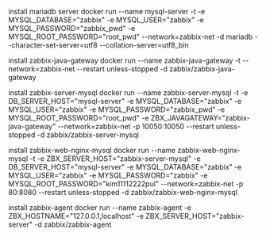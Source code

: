 
install mariadb server
docker run --name mysql-server -t -e MYSQL_DATABASE="zabbix" -e MYSQL_USER="zabbix" -e MYSQL_PASSWORD="zabbix_pwd" -e MYSQL_ROOT_PASSWORD="root_pwd" --network=zabbix-net -d mariadb --character-set-server=utf8 --collation-server=utf8_bin

install zabbix-java-gateway
docker run --name zabbix-java-gateway -t --network=zabbix-net --restart unless-stopped -d zabbix/zabbix-java-gateway

install zabbix-server-mysql
docker run --name zabbix-server-mysql -t -e DB_SERVER_HOST="mysql-server" -e MYSQL_DATABASE="zabbix" -e MYSQL_USER="zabbix" -e MYSQL_PASSWORD="zabbix_pwd" -e MYSQL_ROOT_PASSWORD="root_pwd" -e ZBX_JAVAGATEWAY="zabbix-java-gateway" --network=zabbix-net -p 10050:10050 --restart unless-stopped -d zabbix/zabbix-server-mysql

install zabbix-web-nginx-mysql
docker run --name zabbix-web-nginx-mysql -t -e ZBX_SERVER_HOST="zabbix-server-mysql" -e DB_SERVER_HOST="mysql-server" -e MYSQL_DATABASE="zabbix" -e MYSQL_USER="zabbix" -e MYSQL_PASSWORD="zabbix" -e MYSQL_ROOT_PASSWORD="kim11112222pul" --network=zabbix-net -p 80:8080 --restart unless-stopped -d zabbix/zabbix-web-nginx-mysql

install zabbix-agent
docker run --name zabbix-agent -e ZBX_HOSTNAME="127.0.0.1,localhost" -e ZBX_SERVER_HOST="zabbix-server" -d zabbix/zabbix-agent
